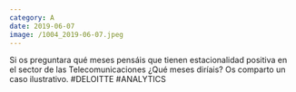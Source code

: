 ```yaml
--- 
category: A 
date: 2019-06-07 
image: /1004_2019-06-07.jpeg 
--- 
```


Si os preguntara qué meses pensáis que tienen estacionalidad positiva en el sector de las Telecomunicaciones ¿Qué meses diríais? Os comparto un caso ilustrativo. #DELOITTE #ANALYTICS